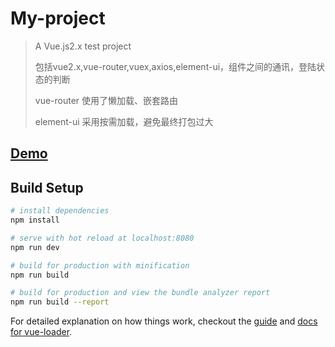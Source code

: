 # My-project

> A Vue.js2.x test project
>
> 包括vue2.x,vue-router,vuex,axios,element-ui，组件之间的通讯，登陆状态的判断
>
> vue-router 使用了懒加载、嵌套路由
>
> element-ui 采用按需加载，避免最终打包过大

## [Demo](https://meiyungzs.github.io/vueall/dist/index.html)

<!-- ## Example

![example](https://raw.githubusercontent.com/SirM2z/assets/master/image/Introduction.gif) -->

##

## Build Setup

``` bash
# install dependencies
npm install

# serve with hot reload at localhost:8080
npm run dev

# build for production with minification
npm run build

# build for production and view the bundle analyzer report
npm run build --report
```

For detailed explanation on how things work, checkout the [guide](http://vuejs-templates.github.io/webpack/) and [docs for vue-loader](http://vuejs.github.io/vue-loader).
